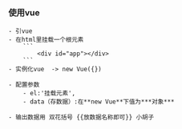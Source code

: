 ### 使用vue
    - 引vue
    - 在html里挂载一个根元素
        ```
            <div id="app"></div>
        ```
    - 实例化vue  -> new Vue({})

    - 配置参数
        - el:'挂载元素',
        - data（存数据）:在**new Vue**下值为***对象***

    - 输出数据用 双花括号 {{放数据名称即可}} 小胡子




